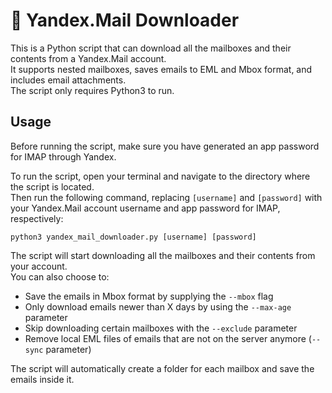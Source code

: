# :envelope_with_arrow: Yandex.Mail Downloader

This is a Python script that can download all the mailboxes and their contents from a Yandex.Mail account.  
It supports nested mailboxes, saves emails to EML and Mbox format, and includes email attachments.  
The script only requires Python3 to run.

## Usage

Before running the script, make sure you have generated an app password for IMAP through Yandex.  

To run the script, open your terminal and navigate to the directory where the script is located.  
Then run the following command, replacing `[username]` and `[password]` with your Yandex.Mail account username and app password for IMAP, respectively:

```
python3 yandex_mail_downloader.py [username] [password]
```

The script will start downloading all the mailboxes and their contents from your account.  
You can also choose to:
* Save the emails in Mbox format by supplying the `--mbox` flag
* Only download emails newer than X days by using the `--max-age` parameter
* Skip downloading certain mailboxes with the `--exclude` parameter
* Remove local EML files of emails that are not on the server anymore (`--sync` parameter)

The script will automatically create a folder for each mailbox and save the emails inside it.
